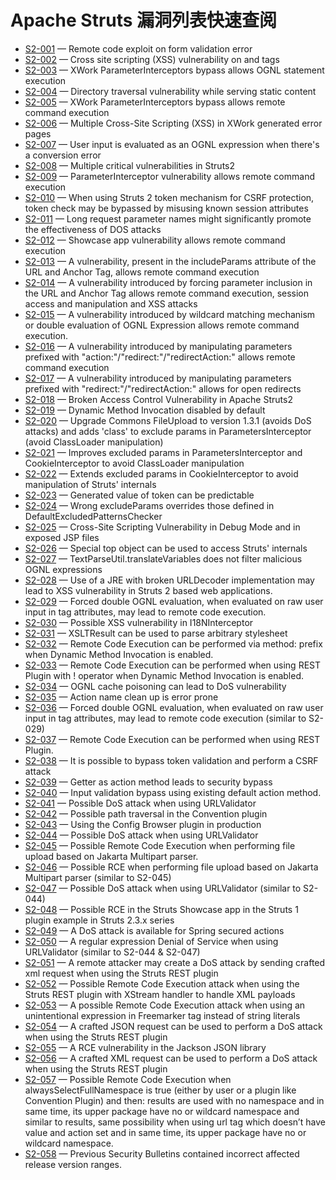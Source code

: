 # Apache Struts 漏洞列表快速查阅

* [S2-001](https://cwiki.apache.org/confluence/display/WW/S2-001) — Remote code exploit on form validation error
* [S2-002](https://cwiki.apache.org/confluence/display/WW/S2-002) — Cross site scripting (XSS) vulnerability on  and  tags
* [S2-003](https://cwiki.apache.org/confluence/display/WW/S2-003) — XWork ParameterInterceptors bypass allows OGNL statement execution
* [S2-004](https://cwiki.apache.org/confluence/display/WW/S2-004) — Directory traversal vulnerability while serving static content
* [S2-005](https://cwiki.apache.org/confluence/display/WW/S2-005) — XWork ParameterInterceptors bypass allows remote command execution
* [S2-006](https://cwiki.apache.org/confluence/display/WW/S2-006) — Multiple Cross-Site Scripting (XSS) in XWork generated error pages
* [S2-007](https://cwiki.apache.org/confluence/display/WW/S2-007) — User input is evaluated as an OGNL expression when there's a conversion error
* [S2-008](https://cwiki.apache.org/confluence/display/WW/S2-008) — Multiple critical vulnerabilities in Struts2
* [S2-009](https://cwiki.apache.org/confluence/display/WW/S2-009) — ParameterInterceptor vulnerability allows remote command execution
* [S2-010](https://cwiki.apache.org/confluence/display/WW/S2-010) — When using Struts 2 token mechanism for CSRF protection, token check may be bypassed by misusing known session attributes
* [S2-011](https://cwiki.apache.org/confluence/display/WW/S2-011) — Long request parameter names might significantly promote the effectiveness of DOS attacks
* [S2-012](https://cwiki.apache.org/confluence/display/WW/S2-012) — Showcase app vulnerability allows remote command execution
* [S2-013](https://cwiki.apache.org/confluence/display/WW/S2-013) — A vulnerability, present in the includeParams attribute of the URL and Anchor Tag, allows remote command execution
* [S2-014](https://cwiki.apache.org/confluence/display/WW/S2-014) — A vulnerability introduced by forcing parameter inclusion in the URL and Anchor Tag allows remote command execution, session access and manipulation and XSS attacks
* [S2-015](https://cwiki.apache.org/confluence/display/WW/S2-015) — A vulnerability introduced by wildcard matching mechanism or double evaluation of OGNL Expression allows remote command execution.
* [S2-016](https://cwiki.apache.org/confluence/display/WW/S2-016) — A vulnerability introduced by manipulating parameters prefixed with "action:"/"redirect:"/"redirectAction:" allows remote command execution
* [S2-017](https://cwiki.apache.org/confluence/display/WW/S2-017) — A vulnerability introduced by manipulating parameters prefixed with "redirect:"/"redirectAction:" allows for open redirects
* [S2-018](https://cwiki.apache.org/confluence/display/WW/S2-018) — Broken Access Control Vulnerability in Apache Struts2
* [S2-019](https://cwiki.apache.org/confluence/display/WW/S2-019) — Dynamic Method Invocation disabled by default
* [S2-020](https://cwiki.apache.org/confluence/display/WW/S2-020) — Upgrade Commons FileUpload to version 1.3.1 (avoids DoS attacks) and adds 'class' to exclude params in ParametersInterceptor (avoid ClassLoader manipulation)
* [S2-021](https://cwiki.apache.org/confluence/display/WW/S2-021) — Improves excluded params in ParametersInterceptor and CookieInterceptor to avoid ClassLoader manipulation
* [S2-022](https://cwiki.apache.org/confluence/display/WW/S2-022) — Extends excluded params in CookieInterceptor to avoid manipulation of Struts' internals
* [S2-023](https://cwiki.apache.org/confluence/display/WW/S2-023) — Generated value of token can be predictable
* [S2-024](https://cwiki.apache.org/confluence/display/WW/S2-024) — Wrong excludeParams overrides those defined in DefaultExcludedPatternsChecker
* [S2-025](https://cwiki.apache.org/confluence/display/WW/S2-025) — Cross-Site Scripting Vulnerability in Debug Mode and in exposed JSP files
* [S2-026](https://cwiki.apache.org/confluence/display/WW/S2-026) — Special top object can be used to access Struts' internals
* [S2-027](https://cwiki.apache.org/confluence/display/WW/S2-027) — TextParseUtil.translateVariables does not filter malicious OGNL expressions
* [S2-028](https://cwiki.apache.org/confluence/display/WW/S2-028) — Use of a JRE with broken URLDecoder implementation may lead to XSS vulnerability in Struts 2 based web applications.
* [S2-029](https://cwiki.apache.org/confluence/display/WW/S2-029) — Forced double OGNL evaluation, when evaluated on raw user input in tag attributes, may lead to remote code execution.
* [S2-030](https://cwiki.apache.org/confluence/display/WW/S2-030) — Possible XSS vulnerability in I18NInterceptor
* [S2-031](https://cwiki.apache.org/confluence/display/WW/S2-031) — XSLTResult can be used to parse arbitrary stylesheet
* [S2-032](https://cwiki.apache.org/confluence/display/WW/S2-032) — Remote Code Execution can be performed via method: prefix when Dynamic Method Invocation is enabled.
* [S2-033](https://cwiki.apache.org/confluence/display/WW/S2-033) — Remote Code Execution can be performed when using REST Plugin with ! operator when Dynamic Method Invocation is enabled.
* [S2-034](https://cwiki.apache.org/confluence/display/WW/S2-034) — OGNL cache poisoning can lead to DoS vulnerability
* [S2-035](https://cwiki.apache.org/confluence/display/WW/S2-035) — Action name clean up is error prone
* [S2-036](https://cwiki.apache.org/confluence/display/WW/S2-036) — Forced double OGNL evaluation, when evaluated on raw user input in tag attributes, may lead to remote code execution (similar to S2-029)
* [S2-037](https://cwiki.apache.org/confluence/display/WW/S2-037) — Remote Code Execution can be performed when using REST Plugin.
* [S2-038](https://cwiki.apache.org/confluence/display/WW/S2-038) — It is possible to bypass token validation and perform a CSRF attack
* [S2-039](https://cwiki.apache.org/confluence/display/WW/S2-039) — Getter as action method leads to security bypass
* [S2-040](https://cwiki.apache.org/confluence/display/WW/S2-040) — Input validation bypass using existing default action method.
* [S2-041](https://cwiki.apache.org/confluence/display/WW/S2-041) — Possible DoS attack when using URLValidator
* [S2-042](https://cwiki.apache.org/confluence/display/WW/S2-042) — Possible path traversal in the Convention plugin
* [S2-043](https://cwiki.apache.org/confluence/display/WW/S2-043) — Using the Config Browser plugin in production
* [S2-044](https://cwiki.apache.org/confluence/display/WW/S2-044) — Possible DoS attack when using URLValidator
* [S2-045](https://cwiki.apache.org/confluence/display/WW/S2-045) — Possible Remote Code Execution when performing file upload based on Jakarta Multipart parser.
* [S2-046](https://cwiki.apache.org/confluence/display/WW/S2-046) — Possible RCE when performing file upload based on Jakarta Multipart parser (similar to S2-045)
* [S2-047](https://cwiki.apache.org/confluence/display/WW/S2-047) — Possible DoS attack when using URLValidator (similar to S2-044)
* [S2-048](https://cwiki.apache.org/confluence/display/WW/S2-048) — Possible RCE in the Struts Showcase app in the Struts 1 plugin example in Struts 2.3.x series
* [S2-049](https://cwiki.apache.org/confluence/display/WW/S2-049) — A DoS attack is available for Spring secured actions
* [S2-050](https://cwiki.apache.org/confluence/display/WW/S2-050) — A regular expression Denial of Service when using URLValidator (similar to S2-044 & S2-047)
* [S2-051](https://cwiki.apache.org/confluence/display/WW/S2-051) — A remote attacker may create a DoS attack by sending crafted xml request when using the Struts REST plugin
* [S2-052](https://cwiki.apache.org/confluence/display/WW/S2-052) — Possible Remote Code Execution attack when using the Struts REST plugin with XStream handler to handle XML payloads
* [S2-053](https://cwiki.apache.org/confluence/display/WW/S2-053) — A possible Remote Code Execution attack when using an unintentional expression in Freemarker tag instead of string literals
* [S2-054](https://cwiki.apache.org/confluence/display/WW/S2-054) — A crafted JSON request can be used to perform a DoS attack when using the Struts REST plugin
* [S2-055](https://cwiki.apache.org/confluence/display/WW/S2-055) — A RCE vulnerability in the Jackson JSON library
* [S2-056](https://cwiki.apache.org/confluence/display/WW/S2-056) — A crafted XML request can be used to perform a DoS attack when using the Struts REST plugin
* [S2-057](https://cwiki.apache.org/confluence/display/WW/S2-057) — Possible Remote Code Execution when alwaysSelectFullNamespace is true (either by user or a plugin like Convention Plugin) and then: results are used with no namespace and in same time, its upper package have no or wildcard namespace and similar to results, same possibility when using url tag which doesn’t have value and action set and in same time, its upper package have no or wildcard namespace.
* [S2-058](https://cwiki.apache.org/confluence/display/WW/S2-058) — Previous Security Bulletins contained incorrect affected release version ranges.